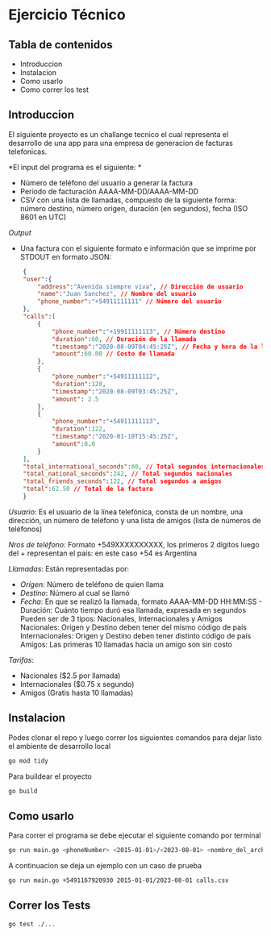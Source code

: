 # Ejercicio Técnico

## Tabla de contenidos

- Introduccion
- Instalacion
- Como usarlo
- Como correr los test

## Introduccion

El siguiente proyecto es un challange tecnico el cual representa el desarrollo de una app
para una empresa de generacion de facturas telefonicas.

*El input del programa es el siguiente: *

- Número de teléfono del usuario a generar la factura
- Periodo de facturación AAAA-MM-DD/AAAA-MM-DD
- CSV con una lista de llamadas, compuesto de la siguiente forma:
número destino, número origen, duración (en segundos), fecha (ISO 8601 en UTC)

*Output*

- Una factura con el siguiente formato e información que se imprime por STDOUT en formato JSON:

```json
    {
    "user":{
        "address":"Avenida siempre viva", // Dirección de usuario
        "name":"Juan Sanchez", // Nombre del usuario
        "phone_number":"+54911111111" // Número del usuario
    },
    "calls":[
        {
            "phone_number":"+19911111113", // Número destino
            "duration":60, // Duración de la llamada
            "timestamp":"2020-08-09T04:45:25Z", // Fecha y hora de la llamada
            "amount":60.00 // Costo de llamada
        },
        {
            "phone_number":"+54911111112",
            "duration":120,
            "timestamp":"2020-08-09T03:45:25Z",
            "amount": 2.5
        },
        {
            "phone_number":"+54911111113",
            "duration":122,
            "timestamp":"2020-01-10T15:45:25Z",
            "amount":0.0
        }
    ],
    "total_international_seconds":60, // Total segundos internacionales
    "total_national_seconds":242, // Total segundos nacionales
    "total_friends_seconds":122, // Total segundos a amigos
    "total":62.50 // Total de la factura
    }
```

*Usuario*: Es el usuario de la línea telefónica, consta de un nombre, una dirección, un
número de teléfono y una lista de amigos (lista de números de teléfonos)

*Nros de teléfono*: Formato +549XXXXXXXXXX, los primeros 2 dígitos luego del +
representan el país: en este caso +54 es Argentina

*Llamadas*:
Están representadas por:
- *Orígen*: Número de teléfono de quien llama
- *Destino*: Número al cual se llamó
- *Fecha*: En que se realizó la llamada, formato AAAA-MM-DD HH:MM:SS -
Duración: Cuánto tiempo duró esa llamada, expresada en segundos
Pueden ser de 3 tipos: Nacionales, Internacionales y Amigos
Nacionales: Origen y Destino deben tener del mismo código de país
Internacionales: Origen y Destino deben tener distinto código de país
Amigos: Las primeras 10 llamadas hacia un amigo son sin costo

*Tarifas*:
- Nacionales ($2.5 por llamada)
- Internacionales ($0.75 x segundo)
- Amigos (Gratis hasta 10 llamadas)

## Instalacion

Podes clonar el repo y luego correr los siguientes comandos para dejar listo el ambiente de desarrollo local

```bash
go mod tidy
```

Para buildear el proyecto

```bash
go build
```

## Como usarlo

Para correr el programa se debe ejecutar el siguiente comando por terminal

```bash
go run main.go <phoneNumber> <2015-01-01>/<2023-08-01> <nombre_del_archivo.csv>
```

A continuacion se deja un ejemplo con un caso de prueba

```bash
go run main.go +5491167920930 2015-01-01/2023-08-01 calls.csv
```

## Correr los Tests

```bash
go test ./...
```

